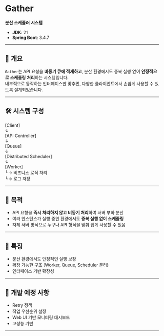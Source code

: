 # Gather

**분산 스케줄러 시스템**

- **JDK**: 21
- **Spring Boot**: 3.4.7

---

## 🧩 개요

`Gather`는 API 요청을 **비동기 큐에 적재하고**, 분산 환경에서도 중복 실행 없이 **안정적으로 스케줄링 처리**하는 시스템입니다.  
내부적으로 동작하는 인터페이스만 맞추면, 다양한 클라이언트에서 손쉽게 사용할 수 있도록 설계되었습니다.

---

## 🛠️ 시스템 구성
[Client] <br>
  ↓ <br>
[API Controller] <br>
  ↓ <br>
[Queue] <br>
  ↓ <br>
[Distributed Scheduler] <br>
  ↓ <br>
[Worker] <br>
└→ 비즈니스 로직 처리 <br>
└→ 로그 저장 <br>


---

## 🎯 목적

- API 요청을 **즉시 처리하지 않고 비동기 처리**하여 서버 부하 분산
- 여러 인스턴스가 실행 중인 환경에서도 **중복 실행 없이 스케줄링**
- 자체 서버 방식으로 누구나 API 형식을 맞춰 쉽게 사용할 수 있음

---

## 📌 특징

- 분산 환경에서도 안정적인 실행 보장
- 확장 가능한 구조 (Worker, Queue, Scheduler 분리)
- 인터페이스 기반 확장성

---

## 🚧 개발 예정 사항

- Retry 정책
- 작업 우선순위 설정
- Web UI 기반 모니터링 대시보드
- 고성능 기반 

---


